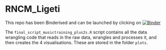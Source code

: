 # RNCM_Ligeti

This repo has been Binderised and can be launched by clicking on [![Binder](https://mybinder.org/badge_logo.svg)](https://mybinder.org/v2/gh/ajstewartlang/RNCM_Ligeti/master?urlpath=rstudio)

The `final_script_musictraining_plus2s.R` script contains all the data wrangling code that reads in the raw data, wrangles and processes it, and then creates the 4 visualisations.  These are stored in the folder `plots`.